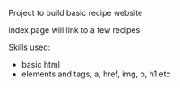 Project to build basic recipe website

index page will link to a few recipes

Skills used:
- basic html
- elements and tags, a, href, img, p, h1 etc
